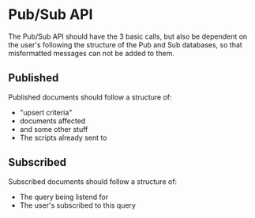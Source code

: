 # Pub/Sub API
The Pub/Sub API should have the 3 basic calls, but also be dependent on the user's following the structure of the Pub and Sub databases, so that misformatted messages can not be added to them. 
## Published

Published documents should follow a structure of:

* "upsert criteria"
* documents affected 
* and some other stuff
* The scripts already sent to

## Subscribed

Subscribed documents should follow a structure of:

* The query being listend for
* The user's subscribed to this query


